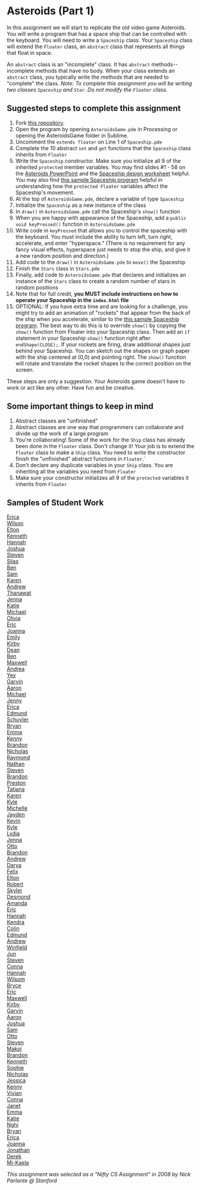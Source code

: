 Asteroids (Part 1)
==================
In this assignment we will start to replicate the old video game Asteroids. You will write a program that has a space ship that can be controlled with the keyboard. You will need to write a `Spaceship` class. Your `Spaceship` class will extend the `Floater` class, an `abstract` class that represents all things that float in space. 

An `abstract` class is an "incomplete" class. It has `abstract` methods--incomplete methods that have no body. When your class extends an `abstract` class, you typically write the methods that are needed to "complete" the class. _Note: To complete this assignment you will be writing two classes `Spaceship` and `Star`. Do not modify the `Floater` class._

Suggested steps to complete this assignment
-------------------------------------------

1. Fork [this repository](https://github.com/APCSLowell/AsteroidsGame). 
1. Open the program by opening `AsteroidsGame.pde` in Processing or opening the AsteroidsGame folder in Sublime.
2. Uncomment the `extends floater` on Line 1 of `Spaceship.pde`
3. Complete the 10 abstract `set` and `get` functions that the `Spaceship` class inherits from `Floater`
4. Write the `Spaceship` constructor. Make sure you initialize all 9 of the inherited `protected` member variables. You may find slides #1 - 58 on the [Asteroids PowerPoint](https://drive.google.com/file/d/0Bz2ZkT6qWPYTYjU0NDE5ZDYtYzEwOS00MGNlLTk0OGMtODBhODI3N2JiYzRi/view?usp=sharing) and the [Spaceship design worksheet](https://drive.google.com/file/d/0Bz2ZkT6qWPYTRDJvNUJRdXFjNGs/view?usp=sharing) helpful. You may also find [this sample Spaceship program](https://apcslowell.github.io/AsteroidsVariableDemoV2/) helpful in understanding how the `protected Floater` variables affect the Spaceship's movement.
5. At the top of `AsteroidsGame.pde`, declare a variable of type `Spaceship`
6. Initialize the `Spaceship` as a new instance of the class
7. In `draw()` in `AsteroidsGame.pde` call the Spaceship's `show()` function
8. When you are happy with appearance of the Spaceship, add a `public void keyPressed()` function in `AsteroidsGame.pde`
9. Write code in `keyPressed` that allows you to control the spaceship with the keyboard. You must include the ability to turn left, turn right, accelerate, and enter "hyperspace." (There is no requirement for any fancy visual effects, hyperspace just needs to stop the ship, and give it a new random position and direction.)
10. Add code to the `draw()` in `AsteroidsGame.pde` to `move()` the Spaceship
11. Finish the `Stars` class in `Stars.pde` 
12. Finally, add code to `AsteroidsGame.pde` that declares and initializes an instance of the `Stars` class to create a random number of stars in random positions
12. Note that for full credit, **you MUST include instructions on how to operate your Spaceship in the `index.html` file**
12. OPTIONAL: If you have extra time and are looking for a challenge, you might try to add an animation of "rockets" that appear from the back of the ship when you accelerate, simliar to the [this sample Spaceship program](https://apcslowell.github.io/AsteroidsVariableDemoV2/). The best way to do this is to override `show()` by copying the `show()` function from Floater into your Spaceship class. Then add an `if` statement in your Spaceship `show()` function right after `endShape(CLOSE);`. If your rockets are firing, draw additional shapes just behind your Spaceship. You can sketch out the shapes on graph paper with the ship centered at (0,0) and pointing right. The `show()` function will rotate and translate the rocket shapes to the correct position on the screen.

These steps are only a suggestion. Your Asteroids game doesn't have to work or act like any other. Have fun and be creative.

Some important things to keep in mind
-------------------------------------
1. Abstract classes are "unfinished"
2. Abstract classes are one way that programmers can collaborate and divide up the work of a large program
3. You're collaborating! Some of the work for the `Ship` class has already been done in the `Floater` class. Don't change it! Your job is to extend the `Floater` class to make a `Ship` class. You need to write the constructor finish the "unfinished" abstract functions in `Floater`.`
4. Don't declare any duplicate variables in your `Ship` class. You are inheriting all the variables you need from `Floater`
5. Make sure your constructor initializes all 9 of the `protected` variables it inherits from `Floater`

Samples of Student Work
-----------------------
[Erica](https://ericamalia.github.io/AsteroidsGame/)   
[Wilson](https://wilsonh415.github.io/AsteroidsGame/)   
[Elton](https://elel123.github.io/AsteroidsGame/)   
[Kenneth](https://kenpaso.github.io/AsteroidsGame/)   
[Hannah](https://hadecastro.github.io/AsteroidsGame/)   
[Joshua](https://joshualchan.github.io/AsteroidsGame/)   
[Steven](https://sjkchang.github.io/AsteroidsGame/)   
[Silas](https://silascs.github.io/AsteroidsGame/)   
[Ben](https://benjaminlanir.github.io/AsteroidsGame/)   
[Sam](https://flukemeister28.github.io/AsteroidsGame/)   
[Karen](https://sonokjw.github.io/AsteroidsGame/)   
[Andrew](https://ansue1234.github.io/AsteroidsGame/)   
[Thanawat](https://thiskappaisgrey.github.io/AsteroidsGame/index.html)   
[Jenna](https://jennaralll.github.io/AsteroidsGame/)   
[Katie](https://kachow4.github.io/AsteroidsGame/)   
[Michael](https://mipsim.github.io/AsteroidsGame/)   
[Olivia](https://vavies.github.io/AsteroidsGame/)   
[Eric](https://jellybeanmill.github.io/AsteroidsGame/)   
[Joanna](https://j0annalu.github.io/AsteroidsGame/)   
[Emily](https://emilyhasramen.github.io/AsteroidsGame/)   
[Kirby](https://krbyktl.github.io/AsteroidsGame/)   
[Dean](https://deanhuynh.github.io/AsteroidsGame/)   
[Ben](https://benjaminlanir.github.io/AsteroidsGame/)   
[Maxwell](https://12maxwellho.github.io/AsteroidsGame/)   
[Andrea](https://chenandrea29.github.io/AsteroidsGame/)   
[Yev](https://yevgeniybarkalov.github.io/AsteroidsGame/)   
[Garvin](https://garvingit.github.io/AsteroidsGame/)   
[Aaron](https://aahuangithub.github.io/AsteroidsGame2/)   
[Michael](https://mipsim.github.io/AsteroidsGame/)   
[Jenny](https://jexin.github.io/AsteroidsGame/)   
[Erica](https://ekwkk.github.io/AsteroidsGame/)   
[Edmund](https://edmundmah79.github.io/AsteroidsGame/)   
[Schuyler](https://skschur1.github.io/AsteroidsGame/)   
[Bryan](https://bzin22.github.io/AsteroidsGame/)   
[Emma](https://emmackenzie.github.io/AsteroidsGame/)   
[Kenny](https://kennyyu168.github.io/AsteroidsGame/)   
[Brandon](https://brandontom96.github.io/AsteroidsGame/)   
[Nicholas](https://woonicholas.github.io/AsteroidsGame/)   
[Raymond](https://ngoraymond.github.io/AsteroidsGame/)   
[Nathan](https://nathansng.github.io/AsteroidsGame/)   
[Steven](https://stliu8.github.io/AsteroidsGame/)   
[Brandon](https://zawszefl.github.io/AsteroidsGame/)   
[Preston](https://prestonttt.github.io/AsteroidsGame/)   
[Tatiana](https://sonotatiana.github.io/AsteroidsGame/)   
[Karen](https://sonokjw.github.io/AsteroidsGame/)   
[Kyle](https://yachtmasterkyle.github.io/AsteroidsGame/)   
[Michelle](https://miphung.github.io/AsteroidsGame/)   
[Jayden](https://jaydenlee1229.github.io/AsteroidsGame/)   
[Kevin](https://tig777.github.io/AsteroidsGame/)   
[Kyle](https://yachtmasterkyle.github.io/AsteroidsGame/)   
[Lydia](https://aqua28.github.io/AsteroidsGame/)   
[Jenna](https://jennaralll.github.io/AsteroidsGame/)   
[Otto](https://otschmidt.github.io/AsteroidsGame/)   
[Brandon](https://brandonchen114.github.io/AsteroidsGame/)   
[Andrew](https://ansue1234.github.io/AsteroidsGame/)   
[Darya](https://darya-ver.github.io/AsteroidsGame/)   
[Felix](https://felixzhuk.github.io/AsteroidsGame/)   
[Elton](https://elel123.github.io/AsteroidsGame/)   
[Robert](https://rshi159.github.io/AsteroidsGame/)   
[Skyler](https://skschur1.github.io/AsteroidsGame/)   
[Desmond](https://djmond.github.io/AsteroidsGame/)   
[Amanda](https://amkallenbach.github.io/AsteroidsGame/)   
[Eric](https://ericyu15.github.io/AsteroidsGame/)   
[Hannah](https://hadecastro.github.io/AsteroidsGame/)   
[Kendra](https://pastalover45.github.io/AsteroidsGame/)   
[Colin](https://licolin4.github.io/AsteroidsGame/)   
[Edmund](https://edmundmah79.github.io/AsteroidsGame/)   
[Andrew](https://andrewmai123.github.io/AsteroidsGame/)   
[Winfield](https://winfield101.github.io/AsteroidsGame/)   
[Jun](https://johyrao.github.io/AsteroidsGame/)   
[Steven](https://sjkchang.github.io/AsteroidsGame/)   
[Conna](https://connac.github.io/AsteroidsGame/)   
[Hannah](https://hadecastro.github.io/AsteroidsGame/)   
[Wilsom](https://wilsonh415.github.io/AsteroidsGame/)   
[Bryce](https://brycekeetonazaz.github.io/AsteroidsGame/)   
[Eric](https://jellybeanmill.github.io/AsteroidsGame/)   
[Maxwell](https://12maxwellho.github.io/AsteroidsGame/)   
[Kirby](https://krbyktl.github.io/AsteroidsGame/)   
[Garvin](https://garvingit.github.io/AsteroidsGame/)   
[Aaron](https://aahuangithub.github.io/AsteroidsGame1/)   
[Joshua](https://joshualchan.github.io/AsteroidsGame/)   
[Sam](https://flukemeister28.github.io/AsteroidsGame/)   
[Otto](https://otschmidt.github.io/AsteroidsGame/)   
[Steven](https://sjkchang.github.io/AsteroidsGame/)   
[Makoi](https://magacula1.github.io/AsteroidsGame/)   
[Brandon](https://brlou-apcs.github.io/AsteroidsGame/)   
[Kenneth](https://kenpaso.github.io/AsteroidsGame/)   
[Sophie](https://sohuang.github.io/AsteroidsGame/)   
[Nicholas](https://niguan.github.io/AsteroidsGame/)   
[Jessica](https://jtngai.github.io/AsteroidsGame/)   
[Kenny](https://kennyyu168.github.io/AsteroidsGame/)   
[Vivian](https://viviaann.github.io/AsteroidsGame/)   
[Conna](https://connac.github.io/AsteroidsGame/)   
[Janet](https://birded.github.io/AsteroidsGame/)   
[Emma](https://emmackenzie.github.io/AsteroidsGame/)   
[Katie](https://kachow4.github.io/AsteroidsGame/)   
[Nghi](https://nagirokudo.github.io/AsteroidsGame/)   
[Bryan](https://bzin22.github.io/AsteroidsGame/)   
[Erica](https://ekwkk.github.io/AsteroidsGame/)   
[Joanna](https://j0annalu.github.io/AsteroidsGame/)   
[Jonathan](https://jonathanchu33.github.io/AsteroidsGame/)   
[Derek](https://keredlew.github.io/AsteroidsGame/)   
[Mi-Kaela](https://mikamarciales.github.io/AsteroidsGame/)   



*This assignment was selected as a "Nifty CS Assignment" in 2008 by Nick Parlante @ Stanford*
